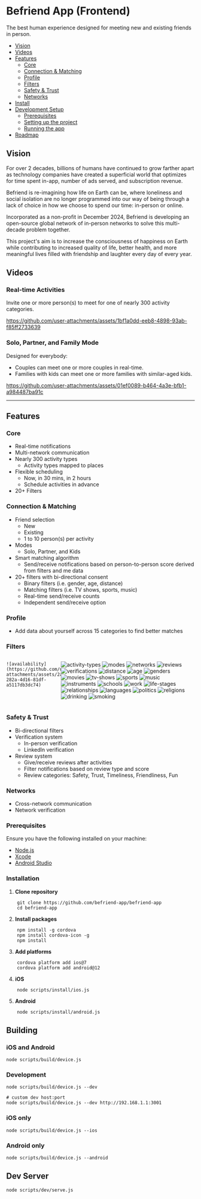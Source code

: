 # Befriend App (Frontend)

The best human experience designed for meeting new and existing friends in person.

- [Vision](#vision)
- [Videos](#videos)
- [Features](#features)
  - [Core](#core)
  - [Connection & Matching](#connection--matching)
  - [Profile](#profile)
  - [Filters](#filters)
  - [Safety & Trust](#safety--trust)
  - [Networks](#networks)
- [Install](#installation)
- [Development Setup](#development-setup)
    - [Prerequisites](#prerequisites)
    - [Setting up the project](#setting-up-the-project)
    - [Running the app](#running-the-app)
- [Roadmap](#roadmap)

## Vision

For over 2 decades, billions of humans have continued to grow farther apart as technology companies have created a superficial world that optimizes for time spent in-app, number of ads served, and subscription revenue.

Befriend is re-imagining how life on Earth can be, where loneliness and social isolation are no longer programmed into our way of being through a lack of choice in how we choose to spend our time: in-person or online.

Incorporated as a non-profit in December 2024, Befriend is developing an open-source global network of in-person networks to solve this multi-decade problem together.

This project's aim is to increase the consciousness of happiness on Earth while contributing to increased quality of life, better health, and more meaningful lives filled with friendship and laughter every day of every year.


## Videos

### Real-time Activities

Invite one or more person(s) to meet for one of nearly 300 activity categories.

https://github.com/user-attachments/assets/1bf1a0dd-eeb8-4898-93ab-f85ff2733639

### Solo, Partner, and Family Mode

Designed for everybody: 

- Couples can meet one or more couples in real-time. 
- Families with kids can meet one or more families with similar-aged kids. 

https://github.com/user-attachments/assets/01ef0089-b464-4a3e-bfb1-a984487ba91c

---

## Features

### Core
- Real-time notifications
- Multi-network communication
- Nearly 300 activity types
    - Activity types mapped to places
- Flexible scheduling
    - Now, in 30 mins, in 2 hours
    - Schedule activities in advance
- 20+ Filters

### Connection & Matching
- Friend selection
    - New
    - Existing
    - 1 to 10 person(s) per activity
- Modes
    - Solo, Partner, and Kids
- Smart matching algorithm
    - Send/receive notifications based on person-to-person score derived from filters and me data
- 20+ filters with bi-directional consent
    - Binary filters (i.e. gender, age, distance)
    - Matching filters (i.e. TV shows, sports, music)
    - Real-time send/receive counts
    - Independent send/receive option

### Profile
- Add data about yourself across 15 categories to find better matches

### Filters

<div class="test" style="flex-wrap: nowrap; display: flex; overflow-x: scroll">
    

    ![availability](https://github.com/user-attachments/assets/2a9b7050-282a-4d16-81df-a5117db3dc74)
![activity-types](https://github.com/user-attachments/assets/0f7b2f8c-cc5c-4754-b8c8-475d98a6a169)
![modes](https://github.com/user-attachments/assets/b39c28b5-395a-4c9d-a0bb-149de7646fb4)
![networks](https://github.com/user-attachments/assets/2dcc28e8-7173-4c74-9700-f7c15d3c56ef)
![reviews](https://github.com/user-attachments/assets/59e90e70-581f-46f6-8c14-1c77fca1afe9)
![verifications](https://github.com/user-attachments/assets/67d0b259-4480-4285-9f90-ab1d39bb1a11)
![distance](https://github.com/user-attachments/assets/986bf10e-d485-40a0-b58b-04f853804b78)
![age](https://github.com/user-attachments/assets/213e1a0e-3950-47ac-8baf-aeed6a5720d6)
![genders](https://github.com/user-attachments/assets/a9da534d-6ed7-4150-aba6-a565ff8c11fb)
![movies](https://github.com/user-attachments/assets/4476574e-f0db-4739-905e-f36bea8113fa)
![tv-shows](https://github.com/user-attachments/assets/222f5418-c475-4946-8ec6-d89ab1b254e9)
![sports](https://github.com/user-attachments/assets/691afb25-058a-4f0e-b519-4e5612df77f8)
![music](https://github.com/user-attachments/assets/07b13d8c-6118-476d-ac70-749f97f9816b)
![instruments](https://github.com/user-attachments/assets/2ec019c6-9cb4-4485-8353-1bc7ce86c3eb)
![schools](https://github.com/user-attachments/assets/b777ce75-ab3b-431a-a0b2-a347b22b6e37)
![work](https://github.com/user-attachments/assets/c9e1c600-24b2-4883-9ab8-7048f172803d)
![life-stages](https://github.com/user-attachments/assets/d16db38c-db37-4b89-8fc2-5d048496ab0e)
![relationships](https://github.com/user-attachments/assets/67fdff26-d9c6-44f1-804f-1da96bd7f792)
![languages](https://github.com/user-attachments/assets/70d61f94-239e-42bb-ac3a-f3a6fd1ce580)
![politics](https://github.com/user-attachments/assets/8cb46cb5-b1a0-4669-92c3-9a4866862184)
![religions](https://github.com/user-attachments/assets/b6f41749-a92b-4681-ae13-a392f5498c62)
![drinking](https://github.com/user-attachments/assets/bfe6d544-42d8-4a23-87ca-d5fa5684c2c2)
![smoking](https://github.com/user-attachments/assets/e55445c3-130b-48f3-abad-f2ec69077ec1)
</div>




### Safety & Trust
- Bi-directional filters
- Verification system
    - In-person verification
    - LinkedIn verification
- Review system
    - Give/receive reviews after activities
    - Filter notifications based on review type and score
    - Review categories: Safety, Trust, Timeliness, Friendliness, Fun

### Networks
- Cross-network communication
- Network verification

### Prerequisites

Ensure you have the following installed on your machine:

-   [Node.js](https://nodejs.org/)
-   [Xcode](https://apps.apple.com/us/app/xcode/id497799835?mt=12)
-   [Android Studio](https://developer.android.com/studio)

### Installation

1. **Clone repository**

```
    git clone https://github.com/befriend-app/befriend-app
    cd befriend-app
```

2. **Install packages**

```
    npm install -g cordova
    npm install cordova-icon -g
    npm install
```

3. **Add platforms**

```
    cordova platform add ios@7
    cordova platform add android@12
```

4. **iOS**

```
    node scripts/install/ios.js
```

5. **Android**

```
    node scripts/install/android.js
```

## Building

### iOS and Android

`node scripts/build/device.js`

### Development

```
node scripts/build/device.js --dev

# custom dev host:port
node scripts/build/device.js --dev http://192.168.1.1:3001
```

### iOS only

`node scripts/build/device.js --ios`

### Android only

`node scripts/build/device.js --android`

## Dev Server

`node scripts/dev/serve.js`

